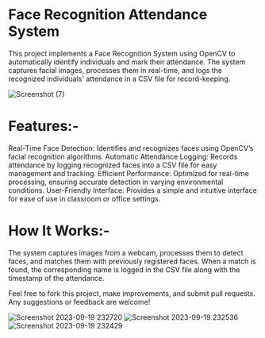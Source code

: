 # Face Recognition Attendance System

This project implements a Face Recognition System using OpenCV to automatically identify individuals and mark their attendance. The system captures facial images, processes them in real-time, and logs the recognized individuals' attendance in a CSV file for record-keeping.

![Screenshot (7)](https://github.com/user-attachments/assets/5b6b42b9-a01d-4b9e-9f82-8e9ad1b926a5)


# Features:- 
Real-Time Face Detection: Identifies and recognizes faces using OpenCV’s facial recognition algorithms.
Automatic Attendance Logging: Records attendance by logging recognized faces into a CSV file for easy management and tracking.
Efficient Performance: Optimized for real-time processing, ensuring accurate detection in varying environmental conditions.
User-Friendly Interface: Provides a simple and intuitive interface for ease of use in classroom or office settings.

# How It Works:-  
The system captures images from a webcam, processes them to detect faces, and matches them with previously registered faces. When a match is found, the corresponding name is logged in the CSV file along with the timestamp of the attendance.

Feel free to fork this project, make improvements, and submit pull requests. Any suggestions or feedback are welcome!

![Screenshot 2023-09-19 232720](https://github.com/user-attachments/assets/b3c4cb81-cb69-4fa3-85ea-60fb338c4a2d)
![Screenshot 2023-09-19 232536](https://github.com/user-attachments/assets/b00a2dab-66f4-4a3f-8bed-67013dd3a86e)
![Screenshot 2023-09-19 232429](https://github.com/user-attachments/assets/120fa513-9622-4c20-86d8-efd04d5ae510)
